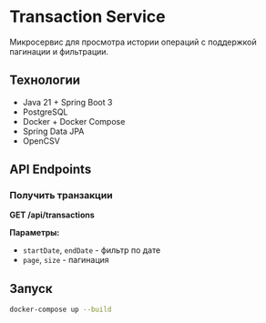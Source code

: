 # Transaction Service

Микросервис для просмотра истории операций с поддержкой пагинации и фильтрации.

## Технологии
- Java 21 + Spring Boot 3
- PostgreSQL
- Docker + Docker Compose
- Spring Data JPA
- OpenCSV

## API Endpoints

### Получить транзакции
**GET /api/transactions**

**Параметры:**
- `startDate`, `endDate` - фильтр по дате
- `page`, `size` - пагинация

## Запуск

```bash
docker-compose up --build
